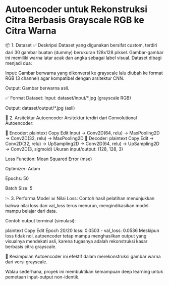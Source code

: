 # Autoencoder untuk Rekonstruksi Citra Berbasis Grayscale RGB ke Citra Warna
📦 1. Dataset
✅ Deskripsi
Dataset yang digunakan bersifat custom, terdiri dari 30 gambar buatan (dummy) berukuran 128x128 piksel. Gambar-gambar ini memiliki warna latar acak dan angka sebagai label visual. Dataset dibagi menjadi dua:

Input: Gambar berwarna yang dikonversi ke grayscale lalu diubah ke format RGB (3 channel) agar kompatibel dengan arsitektur CNN.

Output: Gambar berwarna asli.

✅ Format Dataset:
Input: dataset/input/*.jpg (grayscale RGB)

Output: dataset/output/*.jpg (asli)

🧠 2. Arsitektur Autoencoder
Arsitektur terdiri dari Convolutional Autoencoder:

🔷 Encoder:
plaintext
Copy
Edit
Input → Conv2D(64, relu) → MaxPooling2D
      → Conv2D(32, relu) → MaxPooling2D
🔶 Decoder:
plaintext
Copy
Edit
→ Conv2D(32, relu) → UpSampling2D
→ Conv2D(64, relu) → UpSampling2D
→ Conv2D(3, sigmoid)
Ukuran input/output: (128, 128, 3)

Loss Function: Mean Squared Error (mse)

Optimizer: Adam

Epochs: 50

Batch Size: 5

📉 3. Performa Model
📊 Nilai Loss:
Contoh hasil pelatihan menunjukkan bahwa nilai loss dan val_loss terus menurun, mengindikasikan model mampu belajar dari data.

Contoh output terminal (simulasi):

plaintext
Copy
Edit
Epoch 20/20
loss: 0.0503 - val_loss: 0.0536
Meskipun loss tidak nol, autoencoder tetap mampu menghasilkan output yang visualnya mendekati asli, karena tugasnya adalah rekonstruksi kasar berbasis citra grayscale.

📌 Kesimpulan
Autoencoder ini efektif dalam merekonstruksi gambar warna dari versi grayscale.

Walau sederhana, proyek ini membuktikan kemampuan deep learning untuk pemetaan input-output non-identik.
